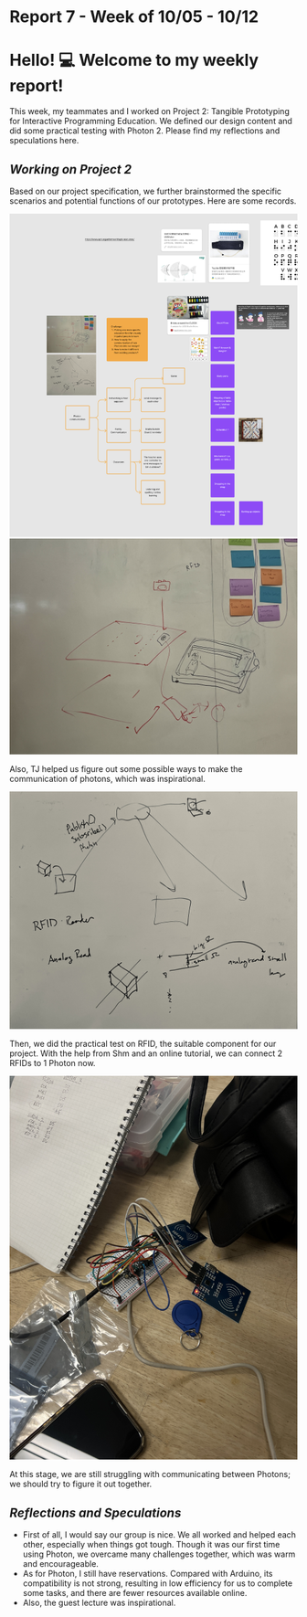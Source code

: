 # Report 7 - Week of 10/05 - 10/12

# Hello! 💻 Welcome to my weekly report!

This week, my teammates and I worked on Project 2: Tangible Prototyping for Interactive Programming Education. We defined our design content and did some practical testing with Photon 2. Please find my reflections and speculations here.

## *Working on Project 2*

Based on our project specification, we further brainstormed the specific scenarios and potential functions of our prototypes. Here are some records.

<img width="700" alt="Screenshot 2023-10-12 at 2.57.36 PM.png" src="https://github.com/Berkeley-MDes/tdf-fa23-Yukihan528/blob/main/weekly%20report/Report%207%20-%20Week%20of%2010%2005%20-%2010%2012/Screenshot%202023-10-12%20at%202.57.36%20PM.png">
<img width="700" alt="IMG_5528 2.JPG" src="https://github.com/Berkeley-MDes/tdf-fa23-Yukihan528/blob/main/weekly%20report/Report%207%20-%20Week%20of%2010%2005%20-%2010%2012/IMG_5528%202.JPG">

Also, TJ helped us figure out some possible ways to make the communication of photons, which was inspirational.

<img width="700" alt="IMG_5529 2.JPG" src="https://github.com/Berkeley-MDes/tdf-fa23-Yukihan528/blob/main/weekly%20report/Report%207%20-%20Week%20of%2010%2005%20-%2010%2012/IMG_5529%202.JPG">

Then, we did the practical test on RFID, the suitable component for our project. With the help from Shm and an online tutorial, we can connect 2 RFIDs to 1 Photon now.

<img width="700" alt="IMG_5816.JPG" src="https://github.com/Berkeley-MDes/tdf-fa23-Yukihan528/blob/main/weekly%20report/Report%207%20-%20Week%20of%2010%2005%20-%2010%2012/IMG_5816.JPG">

At this stage, we are still struggling with communicating between Photons; we should try to figure it out together.

## *Reflections and Speculations*

- First of all, I would say our group is nice. We all worked and helped each other, especially when things got tough. Though it was our first time using Photon, we overcame many challenges together, which was warm and encourageable.
- As for Photon, I still have reservations. Compared with Arduino, its compatibility is not strong, resulting in low efficiency for us to complete some tasks, and there are fewer resources available online.
- Also, the guest lecture was inspirational.
